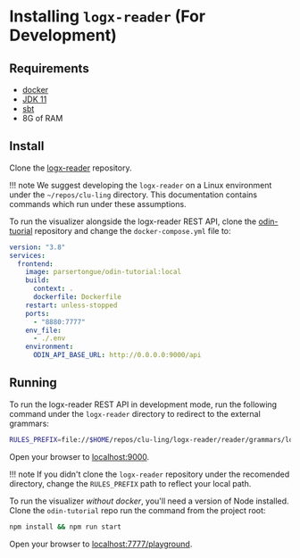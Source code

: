 # Installing `logx-reader` (For Development)

## Requirements

- [docker](https://docs.docker.com/get-docker/)
- [JDK 11](https://sdkman.io/jdks#AdoptOpenJDK)
- [sbt](https://www.scala-sbt.org/1.x/docs/Installing-sbt-on-Linux.html)
- 8G of RAM

## Install

Clone the [logx-reader](https://github.com/clu-ling/logx-reader) repository.

!!! note
    We suggest developing the `logx-reader` on a Linux environment under the `~/repos/clu-ling` directory. This documentation contains commands which run under these assumptions.

<!--- FIXME: docker run command for odin-tutorial image -->
To run the visualizer alongside the logx-reader REST API, clone the [odin-tuorial](https://github.com/clu-ling/odin-tutorial) repository and change the `docker-compose.yml` file to:

```yaml
version: "3.8"
services:
  frontend:
    image: parsertongue/odin-tutorial:local
    build:
      context: .
      dockerfile: Dockerfile
    restart: unless-stopped
    ports:
      - "8880:7777"
    env_file:
      - ./.env
    environment:
      ODIN_API_BASE_URL: http://0.0.0.0:9000/api
```

## Running

To run the logx-reader REST API in development mode, run the following command under the `logx-reader` directory to redirect to the external grammars:

```bash
RULES_PREFIX=file://$HOME/repos/clu-ling/logx-reader/reader/grammars/logx sbt web
```

Open your browser to [localhost:9000](http://localhost:9000).

!!! note
    If you didn't clone the `logx-reader` repository under the recomended directory, change the `RULES_PREFIX` path to reflect your local path.

To run the visualizer *without docker*, you'll need a version of Node installed.  Clone the `odin-tutorial` repo run the command from the project root:

```bash
npm install && npm run start
```

Open your browser to [localhost:7777/playground](http://localhost:7777/playground).
